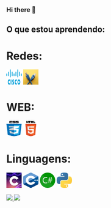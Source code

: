 ### Hi there 👋

## O que estou aprendendo:

# Redes:
<img loading="lazy" src="IMG/cisco/android-chrome-512x512.png" width="40" height="40"/> <img loading="lazy" src="IMG/redes/android-chrome-512x512.png" width="40" height="40"/>

# WEB:
<img loading="lazy" src="IMG/CSS/android-chrome-512x512.png" width="40" height="40"/> <img loading="lazy" src="IMG/HTML/android-chrome-512x512.png" width="40" height="40"/>

# Linguagens:
<img loading="lazy" src="IMG/c/android-chrome-512x512.png" width="40" height="40"/> <img loading="lazy" src="IMG/c++/android-chrome-512x512.png" width="40" height="40"/> <img loading="lazy" src="IMG/Csharp/android-chrome-512x512.png" width="40" height="40"/> <img loading="lazy" src="IMG/python/android-chrome-512x512.png" width="40" height="40"/> 

<div>
<a href="https://github.com/cviniciusfvv">
<img loading="lazy" height="180em" src="https://github-readme-stats.vercel.app/api/top-langs/?username=cviniciusfvv&layout=compact&langs_count=7&theme=dracula"/>
<img loading="lazy" height="180em" src="https://github-readme-stats.vercel.app/api?username=cviniciusfvv&show_icons=true&theme=dracula&include_all_commits=true&count_private=true"/>
</div>

